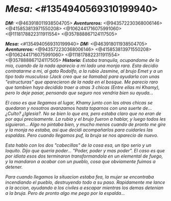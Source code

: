 # ***Mesa:*** <#1354940569310199940> 
***DM:*** <@463918011938504705> 
***Aventureros:*** <@943572230368006146> <@415853813971550208> <@1062441716075991060> <@1118178822311911554> <@357888867124117505> 

***Mesa:*** <#1354940569310199940> 
***DM:*** <@463918011938504705> 
***Aventureros:*** <@943572230368006146> <@415853813971550208> <@1062441716075991060> <@1118178822311911554> <@357888867124117505> 
***Historia:*** *Estaba tranquila, ocupandome de lo mio, cuando de la nada aparecio a mi lado una monja rara. Esta decidio contratarme a mi, al gato Rodolfo, a la rubia Jasmine, al brujo Emet y a un tipo todo musculoso (Jack creo que se llamaba) para ayudarla con unas "estructuras" que aparecieron de la nada en el bosque. Me parecio raro que tambien haya decidido traer a otras 3 chicas (Entre ellas mi Khamy), pero lo deje pasar, pensando que seguro nos vendria bien su ayuda...*

*El caso es que llegamos al lugar, Khamy junto con las otras chicas se quedaron y nosotros avanzamos hasta toparnos con una suerte de... ¿Culto? ¿Iglesia?. No se bien lo que era, pero estaba claro que no eran de por aqui precisamente. La rubia y el brujo fueron a hablar, y luego todos les siguieron... Algo no pintaba bien, y mucho menos cuando de pronto me gire y la monja no estaba, asi que decidi acompañarlos para cuidarles las espaldas. Pero cuando llegamos puf, la bruja se nos aparecio de nuevo.*

*Esta hablo con los dos "cabecillas" de la cosa esa, un tipo serio y un loquito. Dijo que queria poder... "Poder, poder y mas poder". El caso es que por idiota esos dos terminaron transformandola en un elemental de fuego, y la mandaron a acabar con un pueblo, cosa que obviamente fuimos a detener.* 

*Para cuando llegamos la situacion estaba fea, la mujer se encontraba incendiando el pueblo, destruyendo todo a su paso. Rapidamente me lance a la accion, ayudando a los civiles a escapar mientras los demas detenian a la bruja. Pero de pronto algo me pego por la espalda...*

